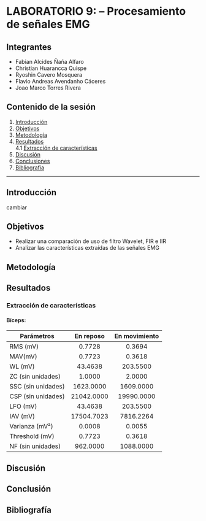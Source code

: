 # LABORATORIO 9: – Procesamiento de señales EMG
## Integrantes
- Fabian Alcides Ñaña Alfaro
- Christian Huarancca Quispe
- Ryoshin Cavero Mosquera
- Flavio Andreas Avendanho Cáceres
- Joao Marco Torres Rivera

## Contenido de la sesión

1. [Introducción](#id1)
2. [Objetivos](#id2)
3. [Metodología](id3)
4. [Resultados](#id4)  
   4.1 [Extracción de características](#id5)  
5. [Discusión](#id6)  
6. [Conclusiones](#id7)  
7. [Bibliografia](#id8)
***


## Introducción <a name="id1"></a>
<p style="text-align: justify;"> 
   cambiar
 
## Objetivos <a name="id2"></a>
* Realizar una comparación de uso de filtro Wavelet, FIR e IIR 
* Analizar las características extraídas de las señales EMG

## Metodología <a name="id3"></a>
<p style="text-align: justify;"> 


## Resultados <a name="id4"></a>


### Extracción de características <a name="id5"></a>

#### Bíceps:

| Parámetros   | En reposo | En movimiento   |
|-----------   |:--------------: |:-----------: |
| RMS (mV)     |  0.7728      |  0.3694         |  
| MAV(mV)      |  0.7723      |  0.3618         | 
| WL (mV)      |  43.4638     |  203.5500         | 
| ZC (sin unidades)      |   1.0000       |  2.0000      | 
| SSC (sin unidades)     |   1623.0000    |  1609.0000   |  
| CSP (sin unidades)     |   21042.0000   |  19990.0000  | 
| LFO (mV)          |  43.4638      |   203.5500         | 
| IAV (mV)          |  17504.7023   |    7816.2264       |  
| Varianza (mV²)    |  0.0008       |    0.0055          | 
| Threshold (mV)    |  0.7723       |    0.3618          |
| NF (sin unidades) |  962.0000     |    1088.0000       | 

## Discusión <a name="id6"></a>




## Conclusión <a name="id7"></a>
<div align="justify">


## Bibliografía<a name="id8"></a>

